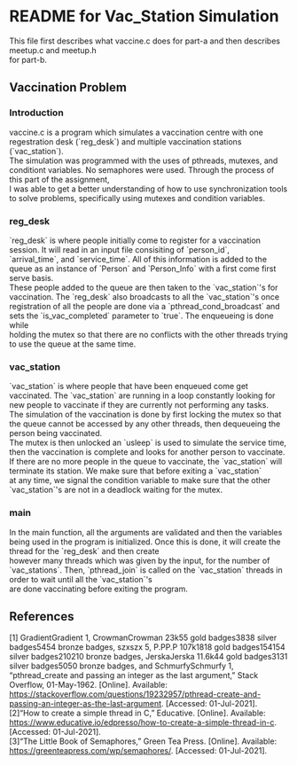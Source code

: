 # README for Vac_Station Simulation

This file first describes what vaccine.c does for part-a and then describes meetup.c and meetup.h <br>
for part-b.

## Vaccination Problem

### Introduction

<p>vaccine.c is a program which simulates a vaccination centre with one regestration desk (`reg_desk`) and multiple vaccination stations (`vac_station`). <br>
The simulation was programmed with the uses of pthreads, mutexes, and conditiont variables. No semaphores were used. Through the process of this part of the assignment,<br>
 I was able to get a better understanding of how to use synchronization tools to solve problems, specifically using mutexes and condition variables.</p>

### reg_desk

 <p>`reg_desk` is where people initially come to register for a vaccination session. It will read in an input file consisiting of `person_id`,<br>
 `arrival_time`, and `service_time`. All of this information is added to the queue as an instance of `Person` and `Person_Info` with a first come first serve basis.<br>
 These people added to the queue are then taken to the `vac_station`'s for vaccination. The `reg_desk` also broadcasts to all the `vac_station`'s once<br>
 registration of all the people are done via a `pthread_cond_broadcast` and sets the `is_vac_completed` parameter to `true`. The enqueueing is done while<br> holding the mutex so that there are no conflicts with the other threads trying to use the queue at the same time.</p>

### vac_station

 <p>`vac_station` is where people that have been enqueued come get vaccinated. The `vac_station` are running in a loop constantly looking for new people to vaccinate if they are currently not performing any tasks.<br>
 The simulation of the vaccination is done by first locking the mutex so that the queue cannot be accessed by any other threads, then dequeueing the person being vaccinated.<br>
 The mutex is then unlocked an `usleep` is used to simulate the service time, then the vaccination is complete and looks for another person to vaccinate. <br>
 If there are no more people in the queue to vaccinate, the `vac_station` will terminate its station. We make sure that before exiting a `vac_station`<br>
  at any time, we signal the condition variable to make sure that the other `vac_station`'s are not in a deadlock waiting for the mutex. </p>

### main

<p>In the main function, all the arguments are validated and then the variables being used in the program is initialized. Once this is done, it will create the thread for the `reg_desk` and then create<br> 
however many threads which was given by the input, for the number of `vac_stations`. Then, `pthread_join` is called on the `vac_station` threads in order to wait until all the `vac_station`'s<br>
are done vaccinating before exiting the program.

## References

[1] GradientGradient 1, CrowmanCrowman 23k55 gold badges3838 silver badges5454 bronze badges, szxszx 5, P.PP.P 107k1818 gold badges154154 silver badges210210 bronze badges, JerskaJerska 11.6k44 gold badges3131 silver badges5050 bronze badges, and SchmurfySchmurfy 1, “pthread_create and passing an integer as the last argument,” Stack Overflow, 01-May-1962. [Online]. Available: https://stackoverflow.com/questions/19232957/pthread-create-and-passing-an-integer-as-the-last-argument. [Accessed: 01-Jul-2021].<br>
[2]“How to create a simple thread in C,” Educative. [Online]. Available: https://www.educative.io/edpresso/how-to-create-a-simple-thread-in-c. [Accessed: 01-Jul-2021].<br>
[3]“The Little Book of Semaphores,” Green Tea Press. [Online]. Available: https://greenteapress.com/wp/semaphores/. [Accessed: 01-Jul-2021].
